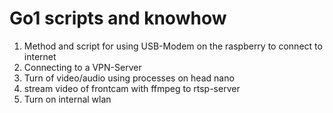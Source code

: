 # Go1 scripts and knowhow

1) Method and script for using USB-Modem on the raspberry to connect to internet
2) Connecting to a VPN-Server
3) Turn of video/audio using processes on head nano
4) stream video of frontcam with ffmpeg to rtsp-server
5) Turn on internal wlan
